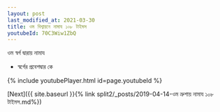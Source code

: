 ```yaml
---
layout: post
last_modified_at: 2021-03-30
title: ওম বিশ্বায়নে নামায ১০৮ টাইমস
youtubeId: 70C3Wiw1ZbQ
---
```

 
 
 ওম স্বর্গ দ্বারায় নামায  
 
 -  স্বর্গের প্রবেশদ্বার কে 
 
  
 
  
 
 
 
 
 
 


{% include youtubePlayer.html id=page.youtubeId %}
 
[Next]({{ site.baseurl }}{% link  split2/_posts/2019-04-14-ওম ভ্রুশায় নামায ১০৮ টাইমস.md%})
 
